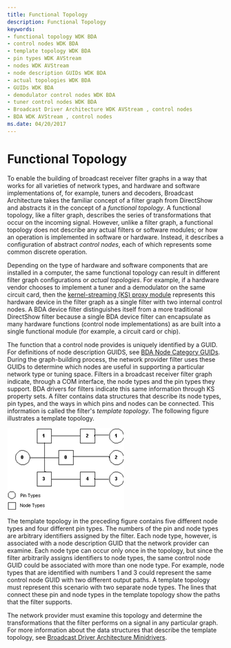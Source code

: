 ```yaml
---
title: Functional Topology
description: Functional Topology
keywords:
- functional topology WDK BDA
- control nodes WDK BDA
- template topology WDK BDA
- pin types WDK AVStream
- nodes WDK AVStream
- node description GUIDs WDK BDA
- actual topologies WDK BDA
- GUIDs WDK BDA
- demodulator control nodes WDK BDA
- tuner control nodes WDK BDA
- Broadcast Driver Architecture WDK AVStream , control nodes
- BDA WDK AVStream , control nodes
ms.date: 04/20/2017
---
```


# Functional Topology





To enable the building of broadcast receiver filter graphs in a way that works for all varieties of network types, and hardware and software implementations of, for example, tuners and decoders, Broadcast Architecture takes the familiar concept of a filter graph from DirectShow and abstracts it in the concept of a *functional topology*. A functional topology, like a filter graph, describes the series of transformations that occur on the incoming signal. However, unlike a filter graph, a functional topology does not describe any actual filters or software modules; or how an operation is implemented in software or hardware. Instead, it describes a configuration of abstract *control nodes*, each of which represents some common discrete operation.

Depending on the type of hardware and software components that are installed in a computer, the same functional topology can result in different filter graph configurations or *actual topologies*. For example, if a hardware vendor chooses to implement a tuner and a demodulator on the same circuit card, then the [kernel-streaming (KS) proxy module](/windows-hardware/drivers/ddi/_stream/index) represents this hardware device in the filter graph as a single filter with two internal control nodes. A BDA device filter distinguishes itself from a more traditional DirectShow filter because a single BDA device filter can encapsulate as many hardware functions (control node implementations) as are built into a single functional module (for example, a circuit card or chip).

The function that a control node provides is uniquely identified by a GUID. For definitions of node description GUIDS, see [BDA Node Category GUIDs](./bda-node-category-guids.md). During the graph-building process, the network provider filter uses these GUIDs to determine which nodes are useful in supporting a particular network type or tuning space. Filters in a broadcast receiver filter graph indicate, through a COM interface, the node types and the pin types they support. BDA drivers for filters indicate this same information through KS property sets. A filter contains data structures that describe its node types, pin types, and the ways in which pins and nodes can be connected. This information is called the filter's *template topology*. The following figure illustrates a template topology.

![diagram illustrating a template topology.](images/bapinnod.png)

The template topology in the preceding figure contains five different node types and four different pin types. The numbers of the pin and node types are arbitrary identifiers assigned by the filter. Each node type, however, is associated with a node description GUID that the network provider can examine. Each node type can occur only once in the topology, but since the filter arbitrarily assigns identifiers to node types, the same control node GUID could be associated with more than one node type. For example, node types that are identified with numbers 1 and 3 could represent the same control node GUID with two different output paths. A template topology must represent this scenario with two separate node types. The lines that connect these pin and node types in the template topology show the paths that the filter supports.

The network provider must examine this topology and determine the transformations that the filter performs on a signal in any particular graph. For more information about the data structures that describe the template topology, see [Broadcast Driver Architecture Minidrivers](broadcast-driver-architecture-minidrivers.md).

 

